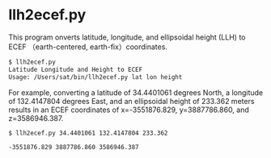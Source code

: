 # llh2ecef.py

This program onverts latitude, longitude, and ellipsoidal height (LLH) to ECEF （earth-centered, earth-fix）coordinates.

```bash
$ llh2ecef.py
Latitude Longitude and Height to ECEF
Usage: /Users/sat/bin/llh2ecef.py lat lon height
```

For example, converting a latitude of 34.4401061 degrees North, a longitude of 132.4147804 degrees East, and an ellipsoidal height of 233.362 meters results in
an ECEF coordinates of x=-3551876.829, y=3887786.860, and z=3586946.387.

```bash
$ llh2ecef.py 34.4401061 132.4147804 233.362

-3551876.829 3887786.860 3586946.387
```
